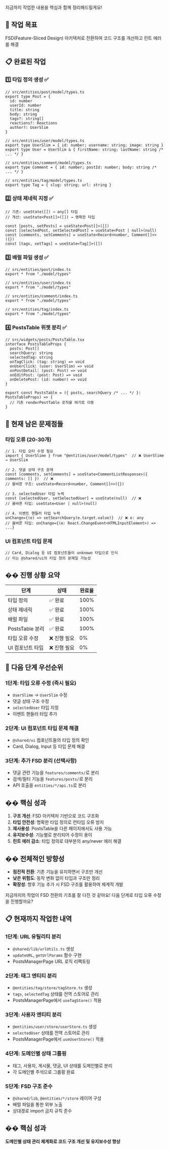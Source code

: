 지금까지 작업한 내용을 핵심과 함께 정리해드릴게요!

## 🎯 **작업 목표**

FSD(Feature-Sliced Design) 아키텍처로 전환하여 코드 구조를 개선하고 린트 에러를 해결

## 📋 **완료된 작업**

### 1️⃣ **타입 정의 생성** ✅

```tsx
// src/entities/post/model/types.ts
export type Post = {
  id: number
  userId: number
  title: string
  body: string
  tags?: string[]
  reactions?: Reactions
  author?: UserSlim
}

// src/entities/user/model/types.ts
export type UserSlim = { id: number; username: string; image: string }
export type User = UserSlim & { firstName: string; lastName: string /* ... */ }

// src/entities/comment/model/types.ts
export type Comment = { id: number; postId: number; body: string /* ... */ }

// src/entities/tag/model/types.ts
export type Tag = { slug: string; url: string }
```

### 2️⃣ **상태 제네릭 지정** ✅

```tsx
// 기존: useState([]) → any[] 타입
// 개선: useState<Post[]>([]) → 명확한 타입

const [posts, setPosts] = useState<Post[]>([])
const [selectedPost, setSelectedPost] = useState<Post | null>(null)
const [comments, setComments] = useState<Record<number, Comment[]>>({})
const [tags, setTags] = useState<Tag[]>([])
```

### 3️⃣ **배럴 파일 생성** ✅

```tsx
// src/entities/post/index.ts
export * from "./model/types"

// src/entities/user/index.ts
export * from "./model/types"

// src/entities/comment/index.ts
export * from "./model/types"

// src/entities/tag/index.ts
export * from "./model/types"
```

### 4️⃣ **PostsTable 위젯 분리** ✅

```tsx
// src/widgets/posts/PostsTable.tsx
interface PostsTableProps {
  posts: Post[]
  searchQuery: string
  selectedTag: string
  onTagClick: (tag: string) => void
  onUserClick: (user: UserSlim) => void
  onPostDetail: (post: Post) => void
  onEditPost: (post: Post) => void
  onDeletePost: (id: number) => void
}

export const PostsTable = ({ posts, searchQuery /* ... */ }: PostsTableProps) => {
  // 기존 renderPostTable 로직을 여기로 이동
}
```

## 🔧 **현재 남은 문제점들**

### **타입 오류 (20-30개)**

```tsx
// 1. 타입 오타 수정 필요
import { UserSlime } from "@entities/user/model/types"  // ❌ UserSlime → UserSlim

// 2. 댓글 상태 구조 문제
const [comments, setComments] = useState<CommentListResponse>({ comments: [] })  // ❌
// 올바른 구조: useState<Record<number, Comment[]>>({})

// 3. selectedUser 타입 누락
const [selectedUser, setSelectedUser] = useState(null)  // ❌
// 올바른 타입: useState<User | null>(null)

// 4. 이벤트 핸들러 타입 누락
onChange={(e) => setSearchQuery(e.target.value)}  // ❌ e: any
// 올바른 타입: onChange={(e: React.ChangeEvent<HTMLInputElement>) => ...}
```

### **UI 컴포넌트 타입 문제**

```tsx
// Card, Dialog 등 UI 컴포넌트들이 unknown 타입으로 인식
// 이는 @shared/ui의 타입 정의 문제일 가능성
```

## �� **진행 상황 요약**

| 단계             | 상태         | 완료율 |
| ---------------- | ------------ | ------ |
| 타입 정의        | ✅ 완료      | 100%   |
| 상태 제네릭      | ✅ 완료      | 100%   |
| 배럴 파일        | ✅ 완료      | 100%   |
| PostsTable 분리  | ✅ 완료      | 100%   |
| 타입 오류 수정   | ❌ 진행 필요 | 0%     |
| UI 컴포넌트 타입 | ❌ 진행 필요 | 0%     |

## 🎯 **다음 단계 우선순위**

### **1단계: 타입 오류 수정 (즉시 필요)**

- `UserSlime` → `UserSlim` 수정
- 댓글 상태 구조 수정
- `selectedUser` 타입 지정
- 이벤트 핸들러 타입 추가

### **2단계: UI 컴포넌트 타입 문제 해결**

- `@shared/ui` 컴포넌트들의 타입 정의 확인
- Card, Dialog, Input 등 타입 문제 해결

### **3단계: 추가 FSD 분리 (선택사항)**

- 댓글 관련 기능을 `features/comments/`로 분리
- 검색/필터 기능을 `features/posts/`로 분리
- API 호출을 `entities/*/api.ts`로 분리

## �� **핵심 성과**

1. **구조 개선**: FSD 아키텍처 기반으로 코드 구조화
2. **타입 안전성**: 명확한 타입 정의로 런타임 오류 방지
3. **재사용성**: PostsTable을 다른 페이지에서도 사용 가능
4. **유지보수성**: 기능별로 분리되어 수정이 용이
5. **린트 에러 감소**: 타입 정의로 대부분의 any/never 에러 해결

## �� **전체적인 방향성**

- **점진적 전환**: 기존 기능을 유지하면서 구조만 개선
- **낮은 위험도**: 동작 변화 없이 타입과 구조만 정리
- **확장성**: 향후 기능 추가 시 FSD 구조를 활용하여 체계적 개발

지금까지의 작업이 FSD 전환의 기초를 잘 다진 것 같아요! 다음 단계로 타입 오류 수정을 진행할까요?

## 📋 현재까지 작업한 내역

### **1단계: URL 유틸리티 분리**
- `@shared/lib/urlUtils.ts` 생성
- `updateURL`, `getUrlParams` 함수 구현
- PostsManagerPage URL 로직 리팩토링

### **2단계: 태그 엔티티 분리**
- `@entities/tag/store/tagStore.ts` 생성
- `tags`, `selectedTag` 상태를 전역 스토어로 관리
- PostsManagerPage에서 `useTagStore()` 적용

### **3단계: 사용자 엔티티 분리**
- `@entities/user/store/userStore.ts` 생성
- `selectedUser` 상태를 전역 스토어로 관리
- PostsManagerPage에서 `useUserStore()` 적용

### **4단계: 도메인별 상태 그룹핑**
- 태그, 사용자, 게시물, 댓글, UI 상태를 도메인별로 분리
- 각 도메인별 주석으로 그룹핑 완료

### **5단계: FSD 구조 준수**
- `@shared/lib`, `@entities/*/store` 레이어 구성
- 배럴 파일을 통한 외부 노출
- 상대경로 import 금지 규칙 준수

## �� 핵심 성과
**도메인별 상태 관리 체계화로 코드 구조 개선 및 유지보수성 향상**
